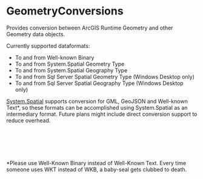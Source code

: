 GeometryConversions
===================

Provides conversion between ArcGIS Runtime Geometry and other Geometry data objects.


 Currently supported dataformats:
 
 - To and from Well-known Binary
 - To and from System.Spatial Geometry Type
 - To and from System.Spatial Geography Type
 - To and from Sql Server Spatial Geometry Type (Windows Desktop only)
 - To and from Sql Server Spatial Geography Type (Windows Desktop only)


[System.Spatial](http://www.nuget.org/packages/System.Spatial/) supports conversion for GML, GeoJSON and Well-known Text*, so these formats can be accomplished using System.Spatial as an intermediary format. Future plans might include direct conversion support to reduce overhead.




<br/><br/><br/><br/>

*Please use Well-Known Binary instead of Well-Known Text. Every time someone uses WKT instead of WKB, a baby-seal gets clubbed to death.
